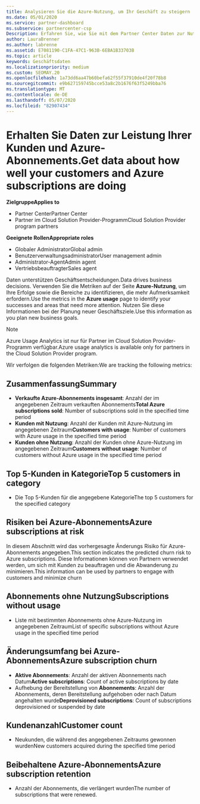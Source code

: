 ```yaml
---
title: Analysieren Sie die Azure-Nutzung, um Ihr Geschäft zu steigern
ms.date: 05/01/2020
ms.service: partner-dashboard
ms.subservice: partnercenter-csp
Description: Erfahren Sie, wie Sie mit dem Partner Center Daten zur Nutzung der Azure-Abonnements ihrer Kunden erhalten.
author: LauraBrenner
ms.author: labrenne
ms.assetid: E7081190-C1FA-47C1-963B-6EBA1B33703B
ms.topic: article
keywords: Geschäftsdaten
ms.localizationpriority: medium
ms.custom: SEOMAY.20
ms.openlocfilehash: 1a73dd6aa47b60befa62f55f37910de4f20f78b8
ms.sourcegitcommit: e9b627159745bcce53a8c2b1676f63f5249bba76
ms.translationtype: MT
ms.contentlocale: de-DE
ms.lasthandoff: 05/07/2020
ms.locfileid: "82907434"
---
```

# <a name="get-data-about-how-well-your-customers-and-azure-subscriptions-are-doing"></a><span data-ttu-id="22ff0-104">Erhalten Sie Daten zur Leistung Ihrer Kunden und Azure-Abonnements.</span><span class="sxs-lookup"><span data-stu-id="22ff0-104">Get data about how well your customers and Azure subscriptions are doing</span></span>

<span data-ttu-id="22ff0-105">**Zielgruppe**</span><span class="sxs-lookup"><span data-stu-id="22ff0-105">**Applies to**</span></span>

- <span data-ttu-id="22ff0-106">Partner Center</span><span class="sxs-lookup"><span data-stu-id="22ff0-106">Partner Center</span></span>
- <span data-ttu-id="22ff0-107">Partner im Cloud Solution Provider-Programm</span><span class="sxs-lookup"><span data-stu-id="22ff0-107">Cloud Solution Provider program partners</span></span>

<span data-ttu-id="22ff0-108">**Geeignete Rollen**</span><span class="sxs-lookup"><span data-stu-id="22ff0-108">**Appropriate roles**</span></span>

- <span data-ttu-id="22ff0-109">Globaler Administrator</span><span class="sxs-lookup"><span data-stu-id="22ff0-109">Global admin</span></span>
- <span data-ttu-id="22ff0-110">Benutzerverwaltungsadministrator</span><span class="sxs-lookup"><span data-stu-id="22ff0-110">User management admin</span></span>
- <span data-ttu-id="22ff0-111">Administrator-Agent</span><span class="sxs-lookup"><span data-stu-id="22ff0-111">Admin agent</span></span>
- <span data-ttu-id="22ff0-112">Vertriebsbeauftragter</span><span class="sxs-lookup"><span data-stu-id="22ff0-112">Sales agent</span></span>

<span data-ttu-id="22ff0-113">Daten unterstützen Geschäftsentscheidungen.</span><span class="sxs-lookup"><span data-stu-id="22ff0-113">Data drives business decisions.</span></span> <span data-ttu-id="22ff0-114">Verwenden Sie die Metriken auf der Seite **Azure-Nutzung**, um Ihre Erfolge sowie die Bereiche zu identifizieren, die mehr Aufmerksamkeit erfordern.</span><span class="sxs-lookup"><span data-stu-id="22ff0-114">Use the metrics in the **Azure usage** page to identify your successes and areas that need more attention.</span></span> <span data-ttu-id="22ff0-115">Nutzen Sie diese Informationen bei der Planung neuer Geschäftsziele.</span><span class="sxs-lookup"><span data-stu-id="22ff0-115">Use this information as you plan new business goals.</span></span>

> [!NOTE]
> <span data-ttu-id="22ff0-116">Azure Usage Analytics ist nur für Partner im Cloud Solution Provider-Programm verfügbar.</span><span class="sxs-lookup"><span data-stu-id="22ff0-116">Azure usage analytics is available only for partners in the Cloud Solution Provider program.</span></span>

<span data-ttu-id="22ff0-117">Wir verfolgen die folgenden Metriken:</span><span class="sxs-lookup"><span data-stu-id="22ff0-117">We are tracking the following metrics:</span></span>

## <a name="summary"></a><span data-ttu-id="22ff0-118">Zusammenfassung</span><span class="sxs-lookup"><span data-stu-id="22ff0-118">Summary</span></span>

- <span data-ttu-id="22ff0-119">**Verkaufte Azure-Abonnements insgesamt**: Anzahl der im angegebenen Zeitraum verkauften Abonnements</span><span class="sxs-lookup"><span data-stu-id="22ff0-119">**Total Azure subscriptions sold**: Number of subscriptions sold in the specified time period</span></span>  
- <span data-ttu-id="22ff0-120">**Kunden mit Nutzung**: Anzahl der Kunden mit Azure-Nutzung im angegebenen Zeitraum</span><span class="sxs-lookup"><span data-stu-id="22ff0-120">**Customers with usage**: Number of customers with Azure usage in the specified time period</span></span>  
- <span data-ttu-id="22ff0-121">**Kunden ohne Nutzung**: Anzahl der Kunden ohne Azure-Nutzung im angegebenen Zeitraum</span><span class="sxs-lookup"><span data-stu-id="22ff0-121">**Customers without usage**: Number of customers without Azure usage in the specified time period</span></span>  

## <a name="top-5-customers-in-category"></a><span data-ttu-id="22ff0-122">Top 5-Kunden in Kategorie</span><span class="sxs-lookup"><span data-stu-id="22ff0-122">Top 5 customers in category</span></span>

- <span data-ttu-id="22ff0-123">Die Top 5-Kunden für die angegebene Kategorie</span><span class="sxs-lookup"><span data-stu-id="22ff0-123">The top 5 customers for the specified category</span></span>  

## <a name="azure-subscriptions-at-risk"></a><span data-ttu-id="22ff0-124">Risiken bei Azure-Abonnements</span><span class="sxs-lookup"><span data-stu-id="22ff0-124">Azure subscriptions at risk</span></span>

<span data-ttu-id="22ff0-125">In diesem Abschnitt wird das vorhergesagte Änderungs Risiko für Azure-Abonnements angegeben.</span><span class="sxs-lookup"><span data-stu-id="22ff0-125">This section indicates the predicted churn risk to Azure subscriptions.</span></span> <span data-ttu-id="22ff0-126">Diese Informationen können von Partnern verwendet werden, um sich mit Kunden zu beauftragen und die Abwanderung zu minimieren.</span><span class="sxs-lookup"><span data-stu-id="22ff0-126">This information can be used by partners to engage with customers and minimize churn</span></span>

## <a name="subscriptions-without-usage"></a><span data-ttu-id="22ff0-127">Abonnements ohne Nutzung</span><span class="sxs-lookup"><span data-stu-id="22ff0-127">Subscriptions without usage</span></span>

- <span data-ttu-id="22ff0-128">Liste mit bestimmten Abonnements ohne Azure-Nutzung im angegebenen Zeitraum</span><span class="sxs-lookup"><span data-stu-id="22ff0-128">List of specific subscriptions without Azure usage in the specified time period</span></span>  

## <a name="azure-subscription-churn"></a><span data-ttu-id="22ff0-129">Änderungsumfang bei Azure-Abonnements</span><span class="sxs-lookup"><span data-stu-id="22ff0-129">Azure subscription churn</span></span>

- <span data-ttu-id="22ff0-130">**Aktive Abonnements**: Anzahl der aktiven Abonnements nach Datum</span><span class="sxs-lookup"><span data-stu-id="22ff0-130">**Active subscriptions**: Count of active subscriptions by date</span></span>  
- <span data-ttu-id="22ff0-131">Aufhebung der Bereitstellung von **Abonnements**: Anzahl der Abonnements, deren Bereitstellung aufgehoben oder nach Datum angehalten wurde</span><span class="sxs-lookup"><span data-stu-id="22ff0-131">**Deprovisioned subscriptions**: Count of subscriptions deprovisioned or suspended by date</span></span>  

## <a name="customer-count"></a><span data-ttu-id="22ff0-132">Kundenanzahl</span><span class="sxs-lookup"><span data-stu-id="22ff0-132">Customer count</span></span>

- <span data-ttu-id="22ff0-133">Neukunden, die während des angegebenen Zeitraums gewonnen wurden</span><span class="sxs-lookup"><span data-stu-id="22ff0-133">New customers acquired during the specified time period</span></span>  

## <a name="azure-subscription-retention"></a><span data-ttu-id="22ff0-134">Beibehaltene Azure-Abonnements</span><span class="sxs-lookup"><span data-stu-id="22ff0-134">Azure subscription retention</span></span>

- <span data-ttu-id="22ff0-135">Anzahl der Abonnements, die verlängert wurden</span><span class="sxs-lookup"><span data-stu-id="22ff0-135">The number of subscriptions that were renewed.</span></span>
